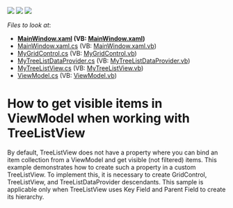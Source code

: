 <!-- default badges list -->
![](https://img.shields.io/endpoint?url=https://codecentral.devexpress.com/api/v1/VersionRange/128650671/16.2.3%2B)
[![](https://img.shields.io/badge/Open_in_DevExpress_Support_Center-FF7200?style=flat-square&logo=DevExpress&logoColor=white)](https://supportcenter.devexpress.com/ticket/details/E4152)
[![](https://img.shields.io/badge/📖_How_to_use_DevExpress_Examples-e9f6fc?style=flat-square)](https://docs.devexpress.com/GeneralInformation/403183)
<!-- default badges end -->
<!-- default file list -->
*Files to look at*:

* **[MainWindow.xaml](./CS/FilteredData/MainWindow.xaml) (VB: [MainWindow.xaml](./VB/FilteredData/MainWindow.xaml))**
* [MainWindow.xaml.cs](./CS/FilteredData/MainWindow.xaml.cs) (VB: [MainWindow.xaml.vb](./VB/FilteredData/MainWindow.xaml.vb))
* [MyGridControl.cs](./CS/FilteredData/MyGridControl/MyGridControl.cs) (VB: [MyGridControl.vb](./VB/FilteredData/MyGridControl/MyGridControl.vb))
* [MyTreeListDataProvider.cs](./CS/FilteredData/MyGridControl/MyTreeListDataProvider.cs) (VB: [MyTreeListDataProvider.vb](./VB/FilteredData/MyGridControl/MyTreeListDataProvider.vb))
* [MyTreeListView.cs](./CS/FilteredData/MyGridControl/MyTreeListView.cs) (VB: [MyTreeListView.vb](./VB/FilteredData/MyGridControl/MyTreeListView.vb))
* [ViewModel.cs](./CS/FilteredData/ViewModel/ViewModel.cs) (VB: [ViewModel.vb](./VB/FilteredData/ViewModel/ViewModel.vb))
<!-- default file list end -->
# How to get visible items in ViewModel when working with TreeListView


<p>By default, TreeListView does not have a property where you can bind an item collection from a ViewModel and get visible (not filtered) items. This example demonstrates how to create such a property in a custom TreeListView. To implement this, it is necessary to create GridControl, TreeListView, and TreeListDataProvider descendants. This sample is applicable only when TreeListView uses Key Field and Parent Field to create its hierarchy.</p>

<br/>


